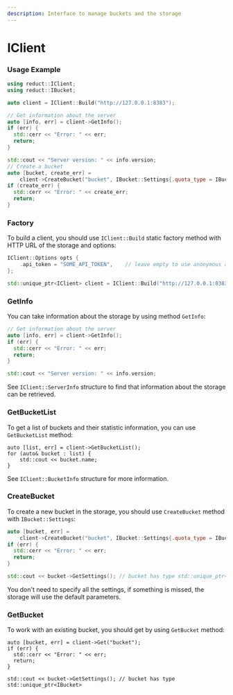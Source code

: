 ```yaml
---
description: Interface to manage buckets and the storage
---
```


# IClient

### Usage Example

```cpp
using reduct::IClient;
using reduct::IBucket;

auto client = IClient::Build("http://127.0.0.1:8383");

// Get information about the server
auto [info, err] = client->GetInfo();
if (err) {
  std::cerr << "Error: " << err;
  return;
}

std::cout << "Server version: " << info.version;
// Create a bucket
auto [bucket, create_err] =
    client->CreateBucket("bucket", IBucket::Settings{.quota_type = IBucket::QuotaType::kFifo, .quota_size = 1000000});
if (create_err) {
  std::cerr << "Error: " << create_err;
  return;
}
```

### Factory

To build a client, you should use `IClient::Build` static factory method with HTTP URL of the storage and options:

```cpp
IClient::Options opts {
    .api_token = "SOME_API_TOKEN",    // leave empty to use anonymous access
};

std::unique_ptr<IClient> client = IClient::Build("http://127.0.0.1:8383", opts);
```

### GetInfo

You can take information about the storage by using method `GetInfo`:

```cpp
// Get information about the server
auto [info, err] = client->GetInfo();
if (err) {
  std::cerr << "Error: " << err;
  return;
}

std::cout << "Server version: " << info.version;
```

See `IClient::ServerInfo` structure to find that information about the storage can be retrieved.

### GetBucketList

To get a list of buckets and their statistic information, you can use `GetBucketList` method:

```
auto [list, err] = client->GetBucketList();
for (auto& bucket : list) {
    std::cout << bucket.name;
} 
```

See `IClient::BucketInfo` structure for more information.

### CreateBucket

To create a new bucket in the storage, you should use `CreateBucket` method with `IBucket::Settings`:

```cpp
auto [bucket, err] =
    client->CreateBucket("bucket", IBucket::Settings{.quota_type = IBucket::QuotaType::kFifo, .quota_size = 1000000});
if (err) {
  std::cerr << "Error: " << err;
  return;
}

std::cout << bucket->GetSettings(); // bucket has type std::unique_ptr<IBucket>
```

You don't need to specify all the settings, if something is missed, the storage will use the default parameters.

### GetBucket

To work with an existing bucket, you should get by using `GetBucket` method:

```
auto [bucket, err] = client->Get("bucket");
if (err) {
  std::cerr << "Error: " << err;
  return;
}

std::cout << bucket->GetSettings(); // bucket has type std::unique_ptr<IBucket>
```
